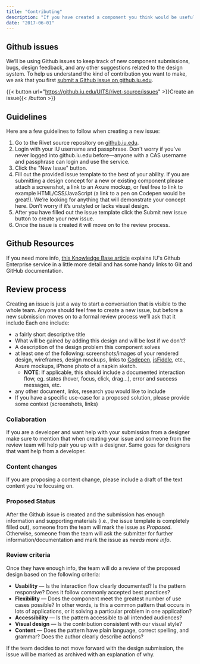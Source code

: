 ```yaml
---
title: "Contributing"
description: "If you have created a component you think would be useful to others or would like to make a suggestion, let us know."
date: "2017-06-01"
---
```

## Github issues
We’ll be using Github issues to keep track of new component submissions, bugs, design feedback, and any other suggestions related to the design system. To help us understand the kind of contribution you want to make, we ask that you first [submit a Github issue on github.iu.edu](https://github.iu.edu/UITS/rivet-source/issues).

{{< button url="https://github.iu.edu/UITS/rivet-source/issues" >}}Create an issue{{< /button >}}

## Guidelines
Here are a few guidelines to follow when creating a new issue:

1. Go to the Rivet source repository on [github.iu.edu](https://github.iu.edu/UITS/rivet-source/issues).
2. Login with your IU username and passphrase. Don't worry if you've never logged into github.iu.edu before—anyone with a CAS username and passphrase can login and use the service.
3. Click the "New Issue" button.
4. Fill out the provided issue template to the best of your ability. If you are submitting a design concept for a new or existing component please attach a screenshot, a link to an Axure mockup, or feel free to link to example HTML/CSS/JavaScript (a link to a pen on Codepen would be great!). We’re looking for anything that will demonstrate your concept here. Don’t worry if it’s unstyled or lacks visual design.
5. After you have filled out the issue template click the Submit new issue button to create your new issue.
6. Once the issue is created it will move on to the review process.

## Github Resources

If you need more info, [this Knowledge Base article](https://kb.iu.edu/d/bagk) explains IU's Github Enterprise service in a little more detail and has some handy links to Git and GitHub documentation.

## Review process
Creating an issue is just a way to start a conversation that is visible to the whole team. Anyone should feel free to create a new issue, but before a new submission moves on to a formal review process we’ll ask that it include Each one include:

- a fairly short descriptive title
- What will be gained by adding this design and will be lost if we don't?
- A description of the design problem this component solves
- at least one of the following: screenshots/images of your rendered design, wireframes, design mockups, links to [Codepen](http://codepen.io/), [jsFiddle](https://jsfiddle.net/), etc., Axure mockups, iPhone photo of a napkin sketch.
    - **NOTE**: If applicable, this should include a documented interaction flow, eg. states (hover, focus, click, drag...), error and success messages, etc.
- any other document, links, research you would like to include
- If you have a specific use-case for a proposed solution, please provide some context (screenshots, links)

### Collaboration

If you are a developer and want help with your submission from a designer make sure to mention that when creating your issue and someone from the review team will help pair you up with a designer. Same goes for designers that want help from a developer.

### Content changes
If you are proposing a content change, please include a draft of the text content you're focusing on.

### Proposed Status
After the Github issue is created and the submission has enough information and supporting materials (i.e., the issue template is completely filled out), someone from the team will mark the issue as _Proposed_. Otherwise, someone from the team will ask the submitter for further information/documentation and mark the issue as _needs more info_.

### Review criteria
Once they have enough info, the team will do a review of the proposed design based on the following criteria:

- **Usability** — Is the interaction flow clearly documented? Is the pattern responsive? Does it follow commonly accepted best practices?
- **Flexibility** — Does the component meet the greatest number of use cases possible? In other words, is this a common pattern that occurs in lots of applications, or it solving a particular problem in one application?
- **Accessibility** — Is the pattern accessible to all intended audiences?
- **Visual design** — Is the contribution consistent with our visual style?
- **Content** — Does the pattern have plain language, correct spelling, and grammar? Does the author clearly describe actions?

If the team decides to not move forward with the design submission, the issue will be marked as archived with an explanation of why.
